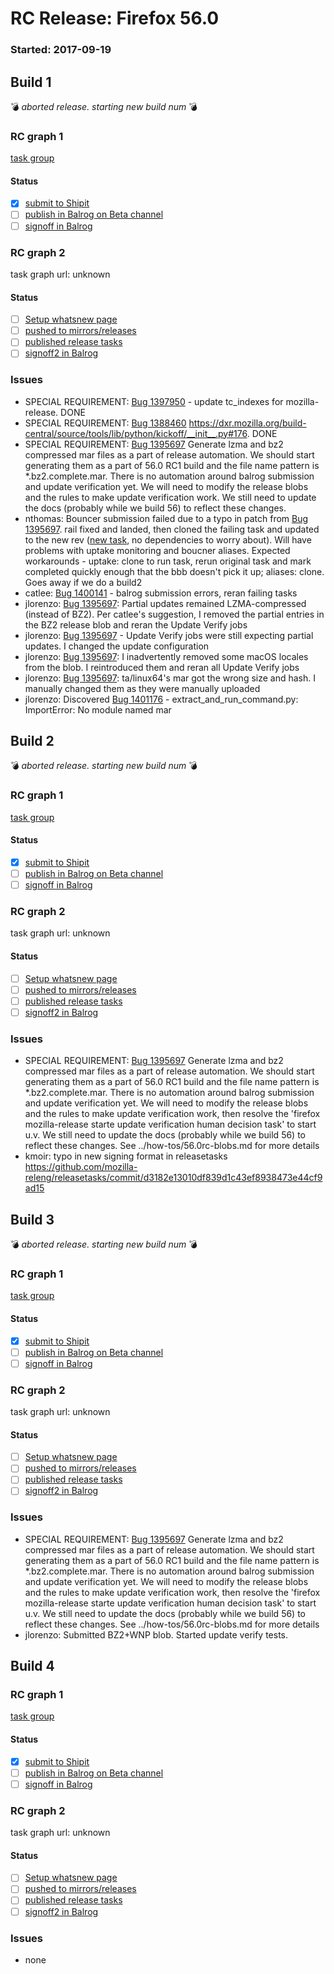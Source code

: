 # RC Release: Firefox 56.0

### Started: 2017-09-19

## Build 1
:bomb: _aborted release. starting new build num_ :bomb:

### RC graph 1
[task group](https://tools.taskcluster.net/push-inspector/#/aUpBDSw5S2etpFHqxKSCYA)

#### Status
- [x] [submit to Shipit](https://wiki.mozilla.org/Release:Release_Automation_on_Mercurial:Starting_a_Release#Submit_to_Ship_It)
- [ ] [publish in Balrog on Beta channel](../how-tos/relpro.md#3-publish-release)
- [ ] [signoff in Balrog](../how-tos/relpro.md#3-signoffs)

### RC graph 2
task graph url: unknown

#### Status
- [ ] [Setup whatsnew page](https://wiki.mozilla.org/Release:Release_Automation_on_Mercurial:Updates_through_Shipping#Set-up_whatsnew_page)
- [ ] [pushed to mirrors/releases](../how-tos/relpro.md#2-push-to-releases-dir-mirrors)
- [ ] [published release tasks](../how-tos/relpro.md#4-publish-release)
- [ ] [signoff2 in Balrog](../how-tos/relpro.md#3-signoffs)

### Issues
- SPECIAL REQUIREMENT: [Bug 1397950](https://bugzilla.mozilla.org/show_bug.cgi?id=1397950) - update tc_indexes for mozilla-release. DONE
- SPECIAL REQUIREMENT: [Bug 1388460](https://bugzilla.mozilla.org/show_bug.cgi?id=1388460) https://dxr.mozilla.org/build-central/source/tools/lib/python/kickoff/__init__.py#176. DONE
- SPECIAL REQUIREMENT: [Bug 1395697](https://bugzilla.mozilla.org/show_bug.cgi?id=1395697) Generate lzma and bz2 compressed mar files as a part of release automation. We should start generating them as a part of 56.0 RC1 build and the file name pattern is *.bz2.complete.mar.  There is no automation around balrog submission and update verification yet. We will need to modify the release blobs and the rules to make update verification work.  We still need to update the docs (probably while we build 56) to reflect these changes.
- nthomas: Bouncer submission failed due to a typo in patch from [Bug 1395697](https://bugzil.la/1395697). rail fixed and landed, then cloned the failing task and updated to the new rev ([new task](https://tools.taskcluster.net/groups/Co8iBgS1RnKVNOWMZm0TUg/tasks/Co8iBgS1RnKVNOWMZm0TUg/details), no dependencies to worry about). Will have problems with uptake monitoring and boucner aliases. Expected workarounds - uptake: clone to run task, rerun original task and mark completed quickly enough that the bbb doesn't pick it up; aliases: clone. Goes away if we do a build2
- catlee: [Bug 1400141](https://bugzil.la/1400141) - balrog submission errors, reran failing tasks
- jlorenzo: [Bug 1395697](https://bugzil.la/1395697): Partial updates remained LZMA-compressed (instead of BZ2). Per catlee's suggestion, I removed the partial entries in the BZ2 release blob and reran the Update Verify jobs
- jlorenzo: [Bug 1395697](https://bugzil.la/1395697) - Update Verify jobs were still expecting partial updates. I changed the update configuration
- jlorenzo: [Bug 1395697](https://bugzil.la/1395697): I inadvertently removed some macOS locales from the blob. I reintroduced them and reran all Update Verify jobs
- jlorenzo: [Bug 1395697](https://bugzil.la/1395697): ta/linux64's mar got the wrong size and hash. I manually changed them as they were manually uploaded
- jlorenzo: Discovered [Bug 1401176](https://bugzil.la/1401176) - extract_and_run_command.py: ImportError: No module named mar
## Build 2
:bomb: _aborted release. starting new build num_ :bomb:

### RC graph 1
[task group](https://tools.taskcluster.net/push-inspector/#/NTaoGTWTSHK66IqQSEQHMQ)

#### Status
- [x] [submit to Shipit](https://wiki.mozilla.org/Release:Release_Automation_on_Mercurial:Starting_a_Release#Submit_to_Ship_It)
- [ ] [publish in Balrog on Beta channel](../how-tos/relpro.md#3-publish-release)
- [ ] [signoff in Balrog](../how-tos/relpro.md#3-signoffs)

### RC graph 2
task graph url: unknown

#### Status
- [ ] [Setup whatsnew page](https://wiki.mozilla.org/Release:Release_Automation_on_Mercurial:Updates_through_Shipping#Set-up_whatsnew_page)
- [ ] [pushed to mirrors/releases](../how-tos/relpro.md#2-push-to-releases-dir-mirrors)
- [ ] [published release tasks](../how-tos/relpro.md#4-publish-release)
- [ ] [signoff2 in Balrog](../how-tos/relpro.md#3-signoffs)

### Issues
- SPECIAL REQUIREMENT: [Bug 1395697](https://bugzilla.mozilla.org/show_bug.cgi?id=1395697) Generate lzma and bz2 compressed mar files as a part of release automation. We should start generating them as a part of 56.0 RC1 build and the file name pattern is *.bz2.complete.mar.  There is no automation around balrog submission and update verification yet. We will need to modify the release blobs and the rules to make update verification work, then resolve the 'firefox mozilla-release starte update verification human decision task' to start u.v.  We still need to update the docs (probably while we build 56) to reflect these changes. See ../how-tos/56.0rc-blobs.md for more details
- kmoir: typo in new signing format in releasetasks https://github.com/mozilla-releng/releasetasks/commit/d3182e13010df839d1c43ef8938473e44cf9ad15
## Build 3
:bomb: _aborted release. starting new build num_ :bomb:

### RC graph 1
[task group](https://tools.taskcluster.net/push-inspector/#/CzFC014nSjONKlqJFELJfQ)

#### Status
- [x] [submit to Shipit](https://wiki.mozilla.org/Release:Release_Automation_on_Mercurial:Starting_a_Release#Submit_to_Ship_It)
- [ ] [publish in Balrog on Beta channel](../how-tos/relpro.md#3-publish-release)
- [ ] [signoff in Balrog](../how-tos/relpro.md#3-signoffs)

### RC graph 2
task graph url: unknown

#### Status
- [ ] [Setup whatsnew page](https://wiki.mozilla.org/Release:Release_Automation_on_Mercurial:Updates_through_Shipping#Set-up_whatsnew_page)
- [ ] [pushed to mirrors/releases](../how-tos/relpro.md#2-push-to-releases-dir-mirrors)
- [ ] [published release tasks](../how-tos/relpro.md#4-publish-release)
- [ ] [signoff2 in Balrog](../how-tos/relpro.md#3-signoffs)

### Issues
- SPECIAL REQUIREMENT: [Bug 1395697](https://bugzilla.mozilla.org/show_bug.cgi?id=1395697) Generate lzma and bz2 compressed mar files as a part of release automation. We should start generating them as a part of 56.0 RC1 build and the file name pattern is *.bz2.complete.mar.  There is no automation around balrog submission and update verification yet. We will need to modify the release blobs and the rules to make update verification work, then resolve the 'firefox mozilla-release starte update verification human decision task' to start u.v.  We still need to update the docs (probably while we build 56) to reflect these changes. See ../how-tos/56.0rc-blobs.md for more details
- jlorenzo: Submitted BZ2+WNP blob. Started update verify tests.
## Build 4

### RC graph 1
[task group](https://tools.taskcluster.net/push-inspector/#/F96MXdLjQ82P9NpbuHE4qg)

#### Status
- [x] [submit to Shipit](https://wiki.mozilla.org/Release:Release_Automation_on_Mercurial:Starting_a_Release#Submit_to_Ship_It)
- [ ] [publish in Balrog on Beta channel](../how-tos/relpro.md#3-publish-release)
- [ ] [signoff in Balrog](../how-tos/relpro.md#3-signoffs)

### RC graph 2
task graph url: unknown

#### Status
- [ ] [Setup whatsnew page](https://wiki.mozilla.org/Release:Release_Automation_on_Mercurial:Updates_through_Shipping#Set-up_whatsnew_page)
- [ ] [pushed to mirrors/releases](../how-tos/relpro.md#2-push-to-releases-dir-mirrors)
- [ ] [published release tasks](../how-tos/relpro.md#4-publish-release)
- [ ] [signoff2 in Balrog](../how-tos/relpro.md#3-signoffs)

### Issues
- none
